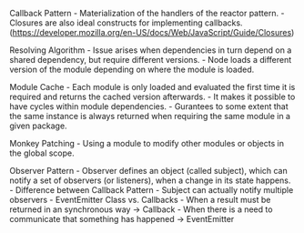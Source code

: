 Callback Pattern
    - Materialization of the handlers of the reactor pattern.
    - Closures are also ideal constructs for implementing callbacks. (https://developer.mozilla.org/en-US/docs/Web/JavaScript/Guide/Closures)

Resolving Algorithm
    - Issue arises when dependencies in turn depend on a shared dependency, but require different versions.
    - Node loads a different version of the module depending on where the module is loaded.

Module Cache
    - Each module is only loaded and evaluated the first time it is required and returns the cached version afterwards.
        - It makes it possible to have cycles within module dependencies.
        - Gurantees to some extent that the same instance is always returned when requiring the same module in a given package.

Monkey Patching - Using a module to modify other modules or objects in the global scope.

Observer Pattern
    - Observer defines an object (called subject), which can notify a set of observers (or listeners), when a change in its state happens.
    - Difference between Callback Pattern
        - Subject can actually notify multiple observers
    - EventEmitter Class vs. Callbacks
        - When a result must be returned in an synchronous way -> Callback
        - When there is a need to communicate that something has happened -> EventEmitter